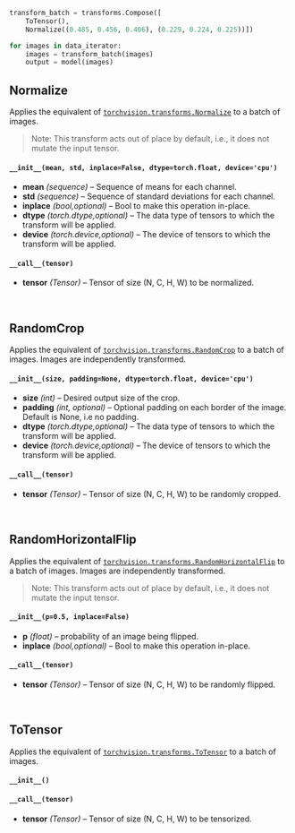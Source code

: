 ```python
transform_batch = transforms.Compose([
    ToTensor(),
    Normalize((0.485, 0.456, 0.406), (0.229, 0.224, 0.225))])

for images in data_iterator:
    images = transform_batch(images)
    output = model(images)
```

## Normalize
Applies the equivalent of [`torchvision.transforms.Normalize`](https://pytorch.org/docs/stable/torchvision/transforms.html#torchvision.transforms.Normalize) to a batch of images.
> Note: This transform acts out of place by default, i.e., it does not mutate the input tensor.
#### `__init__(mean, std, inplace=False, dtype=torch.float, device='cpu')`
* __mean__ _(sequence)_ – Sequence of means for each channel.
* __std__ _(sequence)_ – Sequence of standard deviations for each channel.
* __inplace__ _(bool,optional)_ – Bool to make this operation in-place.
* __dtype__ _(torch.dtype,optional)_ – The data type of tensors to which the transform will be applied.
* __device__ _(torch.device,optional)_ – The device of tensors to which the transform will be applied.
#### `__call__(tensor)`
* __tensor__ _(Tensor)_ – Tensor of size (N, C, H, W) to be normalized.


&nbsp;


## RandomCrop
Applies the equivalent of [`torchvision.transforms.RandomCrop`](https://pytorch.org/docs/stable/torchvision/transforms.html#torchvision.transforms.RandomCrop) to a batch of images. Images are independently transformed.
#### `__init__(size, padding=None, dtype=torch.float, device='cpu')`
* __size__ _(int)_ – Desired output size of the crop.
* __padding__ _(int, optional)_ – Optional padding on each border of the image. Default is None, i.e no padding.
* __dtype__ _(torch.dtype,optional)_ – The data type of tensors to which the transform will be applied.
* __device__ _(torch.device,optional)_ – The device of tensors to which the transform will be applied.
#### `__call__(tensor)`
* __tensor__ _(Tensor)_ – Tensor of size (N, C, H, W) to be randomly cropped.


&nbsp;


## RandomHorizontalFlip
Applies the equivalent of [`torchvision.transforms.RandomHorizontalFlip`](https://pytorch.org/docs/stable/torchvision/transforms.html#torchvision.transforms.RandomHorizontalFlip) to a batch of images. Images are independently transformed.
> Note: This transform acts out of place by default, i.e., it does not mutate the input tensor.
#### `__init__(p=0.5, inplace=False)`
* __p__ _(float)_ – probability of an image being flipped.
* __inplace__ _(bool,optional)_ – Bool to make this operation in-place.
#### `__call__(tensor)`
* __tensor__ _(Tensor)_ – Tensor of size (N, C, H, W) to be randomly flipped.


&nbsp;


## ToTensor
Applies the equivalent of [`torchvision.transforms.ToTensor`](https://pytorch.org/docs/stable/torchvision/transforms.html#torchvision.transforms.ToTensor) to a batch of images.
#### `__init__()`
#### `__call__(tensor)`
* __tensor__ _(Tensor)_ – Tensor of size (N, C, H, W) to be tensorized.
